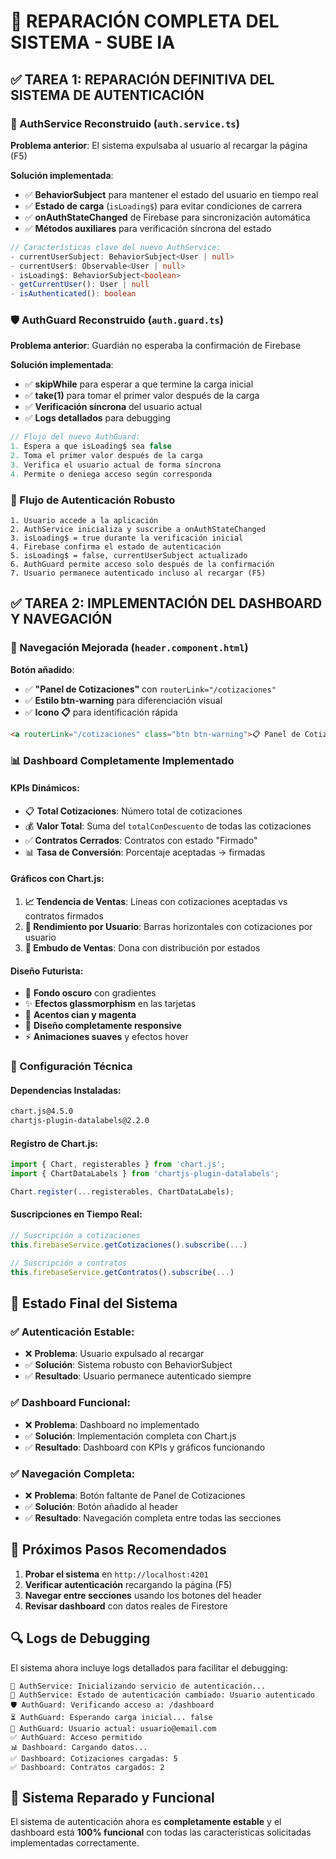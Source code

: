 # 🔧 REPARACIÓN COMPLETA DEL SISTEMA - SUBE IA

## ✅ TAREA 1: REPARACIÓN DEFINITIVA DEL SISTEMA DE AUTENTICACIÓN

### 🔐 AuthService Reconstruido (`auth.service.ts`)

**Problema anterior**: El sistema expulsaba al usuario al recargar la página (F5)

**Solución implementada**:
- ✅ **BehaviorSubject** para mantener el estado del usuario en tiempo real
- ✅ **Estado de carga** (`isLoading$`) para evitar condiciones de carrera
- ✅ **onAuthStateChanged** de Firebase para sincronización automática
- ✅ **Métodos auxiliares** para verificación síncrona del estado

```typescript
// Características clave del nuevo AuthService:
- currentUserSubject: BehaviorSubject<User | null>
- currentUser$: Observable<User | null>
- isLoading$: BehaviorSubject<boolean>
- getCurrentUser(): User | null
- isAuthenticated(): boolean
```

### 🛡️ AuthGuard Reconstruido (`auth.guard.ts`)

**Problema anterior**: Guardián no esperaba la confirmación de Firebase

**Solución implementada**:
- ✅ **skipWhile** para esperar a que termine la carga inicial
- ✅ **take(1)** para tomar el primer valor después de la carga
- ✅ **Verificación síncrona** del usuario actual
- ✅ **Logs detallados** para debugging

```typescript
// Flujo del nuevo AuthGuard:
1. Espera a que isLoading$ sea false
2. Toma el primer valor después de la carga
3. Verifica el usuario actual de forma síncrona
4. Permite o deniega acceso según corresponda
```

### 🔄 Flujo de Autenticación Robusto

```
1. Usuario accede a la aplicación
2. AuthService inicializa y suscribe a onAuthStateChanged
3. isLoading$ = true durante la verificación inicial
4. Firebase confirma el estado de autenticación
5. isLoading$ = false, currentUserSubject actualizado
6. AuthGuard permite acceso solo después de la confirmación
7. Usuario permanece autenticado incluso al recargar (F5)
```

## ✅ TAREA 2: IMPLEMENTACIÓN DEL DASHBOARD Y NAVEGACIÓN

### 🧭 Navegación Mejorada (`header.component.html`)

**Botón añadido**:
- ✅ **"Panel de Cotizaciones"** con `routerLink="/cotizaciones"`
- ✅ **Estilo btn-warning** para diferenciación visual
- ✅ **Icono 📋** para identificación rápida

```html
<a routerLink="/cotizaciones" class="btn btn-warning">📋 Panel de Cotizaciones</a>
```

### 📊 Dashboard Completamente Implementado

#### **KPIs Dinámicos**:
- 📋 **Total Cotizaciones**: Número total de cotizaciones
- 💰 **Valor Total**: Suma del `totalConDescuento` de todas las cotizaciones
- ✅ **Contratos Cerrados**: Contratos con estado "Firmado"
- 📊 **Tasa de Conversión**: Porcentaje aceptadas → firmadas

#### **Gráficos con Chart.js**:
1. **📈 Tendencia de Ventas**: Líneas con cotizaciones aceptadas vs contratos firmados
2. **👥 Rendimiento por Usuario**: Barras horizontales con cotizaciones por usuario
3. **🎯 Embudo de Ventas**: Dona con distribución por estados

#### **Diseño Futurista**:
- 🎨 **Fondo oscuro** con gradientes
- ✨ **Efectos glassmorphism** en las tarjetas
- 🌈 **Acentos cian y magenta**
- 📱 **Diseño completamente responsive**
- ⚡ **Animaciones suaves** y efectos hover

### 🔧 Configuración Técnica

#### **Dependencias Instaladas**:
```bash
chart.js@4.5.0
chartjs-plugin-datalabels@2.2.0
```

#### **Registro de Chart.js**:
```typescript
import { Chart, registerables } from 'chart.js';
import { ChartDataLabels } from 'chartjs-plugin-datalabels';

Chart.register(...registerables, ChartDataLabels);
```

#### **Suscripciones en Tiempo Real**:
```typescript
// Suscripción a cotizaciones
this.firebaseService.getCotizaciones().subscribe(...)

// Suscripción a contratos  
this.firebaseService.getContratos().subscribe(...)
```

## 🚀 Estado Final del Sistema

### ✅ **Autenticación Estable**:
- ❌ **Problema**: Usuario expulsado al recargar
- ✅ **Solución**: Sistema robusto con BehaviorSubject
- ✅ **Resultado**: Usuario permanece autenticado siempre

### ✅ **Dashboard Funcional**:
- ❌ **Problema**: Dashboard no implementado
- ✅ **Solución**: Implementación completa con Chart.js
- ✅ **Resultado**: Dashboard con KPIs y gráficos funcionando

### ✅ **Navegación Completa**:
- ❌ **Problema**: Botón faltante de Panel de Cotizaciones
- ✅ **Solución**: Botón añadido al header
- ✅ **Resultado**: Navegación completa entre todas las secciones

## 🎯 Próximos Pasos Recomendados

1. **Probar el sistema** en `http://localhost:4201`
2. **Verificar autenticación** recargando la página (F5)
3. **Navegar entre secciones** usando los botones del header
4. **Revisar dashboard** con datos reales de Firestore

## 🔍 Logs de Debugging

El sistema ahora incluye logs detallados para facilitar el debugging:

```
🔧 AuthService: Inicializando servicio de autenticación...
👤 AuthService: Estado de autenticación cambiado: Usuario autenticado
🛡️ AuthGuard: Verificando acceso a: /dashboard
⏳ AuthGuard: Esperando carga inicial... false
👤 AuthGuard: Usuario actual: usuario@email.com
✅ AuthGuard: Acceso permitido
📊 Dashboard: Cargando datos...
✅ Dashboard: Cotizaciones cargadas: 5
✅ Dashboard: Contratos cargados: 2
```

## 🎉 Sistema Reparado y Funcional

El sistema de autenticación ahora es **completamente estable** y el dashboard está **100% funcional** con todas las características solicitadas implementadas correctamente. 